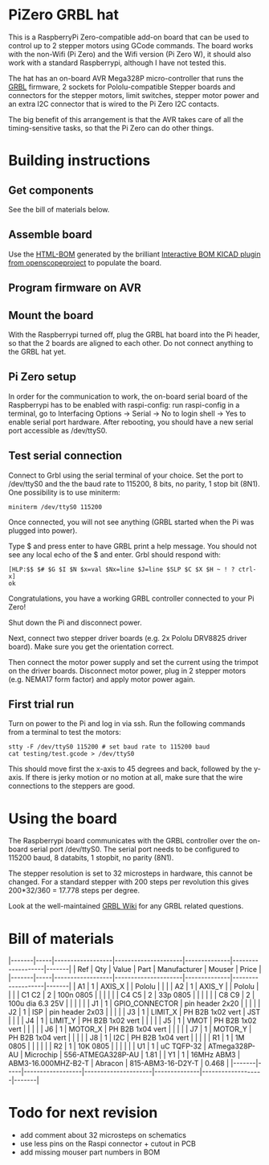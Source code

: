 # PiZero GRBL hat

This is a RaspberryPi Zero-compatible add-on board that can be used to
control up to 2 stepper motors using GCode commands. The board works
with the non-Wifi (Pi Zero) and the Wifi version (Pi Zero W), it
should also work with a standard Raspberrypi, although I have not
tested this.

The hat has an on-board AVR Mega328P micro-controller that runs the
[GRBL](https://github.com/grbl/grbl) firmware, 2 sockets for
Pololu-compatible Stepper boards and connectors for the stepper
motors, limit switches, stepper motor power and an extra I2C connector
that is wired to the Pi Zero I2C contacts.

The big benefit of this arrangement is that the AVR takes care of all
the timing-sensitive tasks, so that the Pi Zero can do other things.

# Building instructions
## Get components

See the bill of materials below.

## Assemble board

Use the [HTML-BOM](file:./bom_interactive.html) generated by the
brilliant [Interactive BOM KICAD plugin from
openscopeproject](https://github.com/openscopeproject/InteractiveHtmlBom)
to populate the board.

## Program firmware on AVR

## Mount the board

With the Raspberrypi turned off, plug the GRBL hat board into the Pi
header, so that the 2 boards are aligned to each other. Do not connect
anything to the GRBL hat yet.

## Pi Zero setup

In order for the communication to work, the on-board serial board of
the Raspberrypi has to be enabled with raspi-config: run raspi-config
in a terminal, go to Interfacing Options -> Serial -> No to login
shell -> Yes to enable serial port hardware. After rebooting, you
should have a new serial port accessible as /dev/ttyS0.

## Test serial connection

Connect to Grbl using the serial terminal of your choice. Set
the port to /dev/ttyS0 and the the baud rate to 115200, 8 bits, no
parity, 1 stop bit (8N1). One possibility is to use miniterm:

    miniterm /dev/ttyS0 115200

Once connected, you will not see anything (GRBL started when the Pi
was plugged into power).

Type $ and press enter to have GRBL print a help message. You should
not see any local echo of the $ and enter. Grbl should respond with:

    [HLP:$$ $# $G $I $N $x=val $Nx=line $J=line $SLP $C $X $H ~ ! ? ctrl-x]
    ok

Congratulations, you have a working GRBL controller connected to your
Pi Zero!

Shut down the Pi and disconnect power.

Next, connect two stepper driver boards (e.g. 2x Pololu DRV8825 driver
board). Make sure you get the orientation correct.

Then connect the motor power supply and set the current using the
trimpot on the driver boards. Disconnect motor power, plug in 2
stepper motors (e.g. NEMA17 form factor) and apply motor power again.

## First trial run

Turn on power to the Pi and log in via ssh. Run the following commands
from a terminal to test the motors:

    stty -F /dev/ttyS0 115200 # set baud rate to 115200 baud
	cat testing/test.gcode > /dev/ttyS0

This should move first the x-axis to 45 degrees and back, followed by
the y-axis. If there is jerky motion or no motion at all, make sure
that the wire connections to the steppers are good.

# Using the board

The Raspberrypi board communicates with the GRBL controller over the
on-board serial port /dev/ttyS0. The serial port needs to be
configured to 115200 baud, 8 databits, 1 stopbit, no parity (8N1).

The stepper resolution is set to 32 microsteps in hardware, this
cannot be changed. For a standard stepper with 200 steps per
revolution this gives 200*32/360 = 17.778 steps per degree.

Look at the well-maintained [GRBL
Wiki](https://github.com/gnea/grbl/wiki) for any GRBL related
questions.

# Bill of materials

|-------|-----|------------------|---------------------|--------------|-------------------|-------|
| Ref   | Qty | Value            | Part                | Manufacturer | Mouser            | Price |
|-------|-----|------------------|---------------------|--------------|-------------------|-------|
| A1    | 1   | AXIS_X           |                     | Pololu       |                   |       |
| A2    | 1   | AXIS_Y           |                     | Pololu       |                   |       |
| C1 C2 | 2   | 100n 0805        |                     |              |                   |       |
| C4 C5 | 2   | 33p 0805         |                     |              |                   |       |
| C8 C9 | 2   | 100u dia 6.3 25V |                     |              |                   |       |
| J1    | 1   | GPIO_CONNECTOR   | pin header 2x20     |              |                   |       |
| J2    | 1   | ISP              | pin header 2x03     |              |                   |       |
| J3    | 1   | LIMIT_X          | PH B2B 1x02 vert    | JST          |                   |       |
| J4    | 1   | LIMIT_Y          | PH B2B 1x02 vert    |              |                   |       |
| J5    | 1   | VMOT             | PH B2B 1x02 vert    |              |                   |       |
| J6    | 1   | MOTOR_X          | PH B2B 1x04 vert    |              |                   |       |
| J7    | 1   | MOTOR_Y          | PH B2B 1x04 vert    |              |                   |       |
| J8    | 1   | I2C              | PH B2B 1x04 vert    |              |                   |       |
| R1    | 1   | 1M 0805          |                     |              |                   |       |
| R2    | 1   | 10K 0805         |                     |              |                   |       |
| U1    | 1   | uC TQFP-32       | ATmega328P-AU       | Microchip    | 556-ATMEGA328P-AU | 1.81  |
| Y1    | 1   | 16MHz ABM3       | ABM3-16.000MHZ-B2-T | Abracon      | 815-ABM3-16-D2Y-T | 0.468 |
|-------|-----|------------------|---------------------|--------------|-------------------|-------|

# Todo for next revision

- add comment about 32 microsteps on schematics
- use less pins on the Raspi connector + cutout in PCB
- add missing mouser part numbers in BOM
